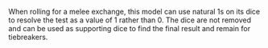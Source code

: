 When rolling for a melee exchange, this model can use natural 1s on its dice to resolve the test as a value of 1 rather than 0.
The dice are not removed and can be used as supporting dice to find the final result and remain for tiebreakers.
